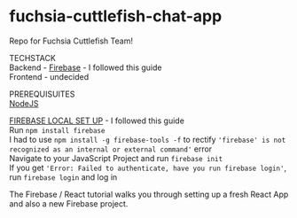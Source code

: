 # fuchsia-cuttlefish-chat-app
Repo for Fuchsia Cuttlefish Team!


TECHSTACK\
Backend - [Firebase](https://www.freecodecamp.org/news/building-a-real-time-chat-app-with-reactjs-and-firebase/) - I followed this guide\
Frontend - undecided


PREREQUISUITES\
[NodeJS](https://nodejs.org/en)


[FIREBASE LOCAL SET UP](https://firebase.google.com/docs/emulator-suite`) - I followed this guide\
Run `npm install firebase`\
I had to use `npm install -g firebase-tools -f` to rectify `'firebase' is not recognized as an internal or external command'` error\
Navigate to your JavaScript Project and run `firebase init`\
If you get `'Error: Failed to authenticate, have you run firebase login'`, run `firebase login` and log in


The Firebase / React tutorial walks you through setting up a fresh React App and also a new Firebase project.
